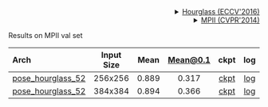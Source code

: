 <!-- [ALGORITHM] -->

<details>
<summary align="right"><a href="https://link.springer.com/chapter/10.1007/978-3-319-46484-8_29">Hourglass (ECCV'2016)</a></summary>

```bibtex
@inproceedings{newell2016stacked,
  title={Stacked hourglass networks for human pose estimation},
  author={Newell, Alejandro and Yang, Kaiyu and Deng, Jia},
  booktitle={European conference on computer vision},
  pages={483--499},
  year={2016},
  organization={Springer}
}
```

</details>

<!-- [DATASET] -->

<details>
<summary align="right"><a href="http://openaccess.thecvf.com/content_cvpr_2014/html/Andriluka_2D_Human_Pose_2014_CVPR_paper.html">MPII (CVPR'2014)</a></summary>

```bibtex
@inproceedings{andriluka14cvpr,
  author = {Mykhaylo Andriluka and Leonid Pishchulin and Peter Gehler and Schiele, Bernt},
  title = {2D Human Pose Estimation: New Benchmark and State of the Art Analysis},
  booktitle = {IEEE Conference on Computer Vision and Pattern Recognition (CVPR)},
  year = {2014},
  month = {June}
}
```

</details>

Results on MPII val set

| Arch  | Input Size | Mean | Mean@0.1   | ckpt    | log     |
| :--- | :--------: | :------: | :------: |:------: |:------: |
| [pose_hourglass_52](/configs/body/2d_kpt_sview_rgb_img/topdown_heatmap/mpii/hourglass52_mpii_256x256.py) | 256x256 | 0.889 | 0.317 | [ckpt](https://download.openmmlab.com/mmpose/top_down/hourglass/hourglass52_mpii_256x256-ae358435_20200812.pth) | [log](https://download.openmmlab.com/mmpose/top_down/hourglass/hourglass52_mpii_256x256_20200812.log.json) |
| [pose_hourglass_52](/configs/body/2d_kpt_sview_rgb_img/topdown_heatmap/mpii/hourglass52_mpii_384x384.py) | 384x384 | 0.894 | 0.366 | [ckpt](https://download.openmmlab.com/mmpose/top_down/hourglass/hourglass52_mpii_384x384-04090bc3_20200812.pth) | [log](https://download.openmmlab.com/mmpose/top_down/hourglass/hourglass52_mpii_384x384_20200812.log.json) |
